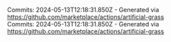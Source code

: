 Commits: 2024-05-13T12:18:31.850Z - Generated via https://github.com/marketplace/actions/artificial-grass
<br>
Commits: 2024-05-13T12:18:31.850Z - Generated via https://github.com/marketplace/actions/artificial-grass
<br>
